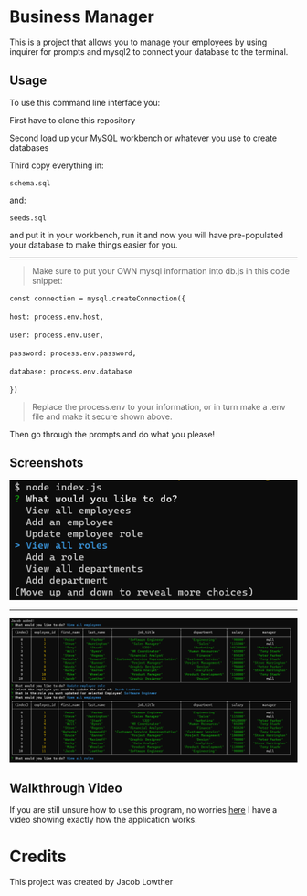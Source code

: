 # Business Manager

This is a project that allows you to manage your employees by using inquirer for prompts and mysql2 to connect your database to the terminal.

## Usage
To use this command line interface you:

First have to clone this repository

Second load up your MySQL workbench or whatever you use to create databases

Third copy everything in:

    schema.sql

and:

    seeds.sql

and put it in your workbench, run it and now you will have pre-populated your database to make things easier for you.

--- 
> Make sure to put your OWN mysql information into db.js in this code snippet:

    const connection = mysql.createConnection({

    host: process.env.host,

    user: process.env.user,
    
    password: process.env.password,

    database: process.env.database

    })

> Replace the process.env to your information, or in turn make a .env file and make it secure shown above.

Then go through the prompts and do what you please!

## Screenshots
![ss](images/1.png)

---

![ss](images/2.png)

## Walkthrough Video
If you are still unsure how to use this program, no worries [here](https://clipchamp.com/watch/6L5UVTvdsNK) I have a video showing exactly how the application works.

# Credits
This project was created by Jacob Lowther